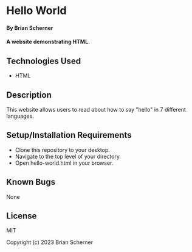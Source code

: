 # Hello World

#### By Brian Scherner

#### A website demonstrating HTML.

## Technologies Used

* HTML

## Description

This website allows users to read about how to say "hello" in 7 different languages.

## Setup/Installation Requirements

* Clone this repository to your desktop.
* Navigate to the top level of your directory.
* Open hello-world.html in your browser.

## Known Bugs

None

## License

MIT

Copyright (c) 2023 Brian Scherner